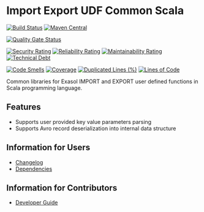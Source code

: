 # Import Export UDF Common Scala

[![Build Status](https://github.com/exasol/import-export-udf-common-scala/actions/workflows/ci-build.yml/badge.svg)](https://github.com/exasol/import-export-udf-common-scala/actions/workflows/ci-build.yml)
[![Maven Central](https://img.shields.io/maven-central/v/com.exasol/import-export-udf-common-scala)](https://search.maven.org/artifact/com.exasol/import-export-udf-common-scala)

[![Quality Gate Status](https://sonarcloud.io/api/project_badges/measure?project=com.exasol%3Aimport-export-udf-common-scala&metric=alert_status)](https://sonarcloud.io/dashboard?id=com.exasol%3Aimport-export-udf-common-scala)

[![Security Rating](https://sonarcloud.io/api/project_badges/measure?project=com.exasol%3Aimport-export-udf-common-scala&metric=security_rating)](https://sonarcloud.io/dashboard?id=com.exasol%3Aimport-export-udf-common-scala)
[![Reliability Rating](https://sonarcloud.io/api/project_badges/measure?project=com.exasol%3Aimport-export-udf-common-scala&metric=reliability_rating)](https://sonarcloud.io/dashboard?id=com.exasol%3Aimport-export-udf-common-scala)
[![Maintainability Rating](https://sonarcloud.io/api/project_badges/measure?project=com.exasol%3Aimport-export-udf-common-scala&metric=sqale_rating)](https://sonarcloud.io/dashboard?id=com.exasol%3Aimport-export-udf-common-scala)
[![Technical Debt](https://sonarcloud.io/api/project_badges/measure?project=com.exasol%3Aimport-export-udf-common-scala&metric=sqale_index)](https://sonarcloud.io/dashboard?id=com.exasol%3Aimport-export-udf-common-scala)

[![Code Smells](https://sonarcloud.io/api/project_badges/measure?project=com.exasol%3Aimport-export-udf-common-scala&metric=code_smells)](https://sonarcloud.io/dashboard?id=com.exasol%3Aimport-export-udf-common-scala)
[![Coverage](https://sonarcloud.io/api/project_badges/measure?project=com.exasol%3Aimport-export-udf-common-scala&metric=coverage)](https://sonarcloud.io/dashboard?id=com.exasol%3Aimport-export-udf-common-scala)
[![Duplicated Lines (%)](https://sonarcloud.io/api/project_badges/measure?project=com.exasol%3Aimport-export-udf-common-scala&metric=duplicated_lines_density)](https://sonarcloud.io/dashboard?id=com.exasol%3Aimport-export-udf-common-scala)
[![Lines of Code](https://sonarcloud.io/api/project_badges/measure?project=com.exasol%3Aimport-export-udf-common-scala&metric=ncloc)](https://sonarcloud.io/dashboard?id=com.exasol%3Aimport-export-udf-common-scala)

Common libraries for Exasol IMPORT and EXPORT user defined functions in Scala programming language.

## Features

- Supports user provided key value parameters parsing
- Supports Avro record deserialization into internal data structure

## Information for Users

- [Changelog](doc/changes/changelog.md)
- [Dependencies](dependencies.md)

## Information for Contributors

- [Developer Guide](doc/development/developer_guide.md)
